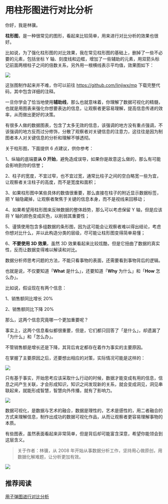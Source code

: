 #  用柱形图进行对比分析



你好，我是林骥。

**柱形图**，是一种很常见的图形，看起来比较简单，用来进行对比分析的效果也很好。

比如说，为了强化柱形图的对比效果，我在常见柱形图的基础上，删掉了一些不必要的元素，包括坐标 Y 轴、刻度线和边框，增加了一些辅助的元素，用双箭头标记前面两根柱子之间的倍数关系，另外用一根横线表示平均值，效果图如下：

![ ](https://tva1.sinaimg.cn/large/007S8ZIlgy1ge5k9fsidfj30v00o240e.jpg)

这张图制作起来并不难，你可以前往 https://github.com/linjiwx/mp 下载完整代码，其中包含详细的注释。

一旦你学会了恰当地使用**辅助线**，那么也就意味着，你理解了数据可视化的精髓，也就是用图表来强化你想要表达的信息，让观察者更容易理解，提高信息传递的效率，从而做出更好的决策。

有很多人做的数据图表，包含了太多无效的信息，该强调的地方没有重点强调，不该强调的地方反而过分修饰，分散了观察者对关键信息的注意力，这往往是因为制图者本人对关键信息的分析和理解不够透彻。

关于柱形图，下面提供 6 点建议，供你参考：

1、纵轴的底端要**从 0 开始**，避免造成误导，如果你是故意这么做的，那么有可能会影响到你的信誉；

2、柱子的宽度，不宜过窄，也不宜过宽，通常比柱子之间的空白略宽一些为宜，让观察者关注柱子的高度，而不是宽度和面积；

3、如果柱形图中某些具体的数值很重要，那么直接在柱子的附近显示数据标签，把 Y 轴隐藏掉，让观察者聚焦于关键的信息本身，而不是视线来回移动；

4、如果希望用柱形图来反映数据的整体趋势，那么可以考虑保留 Y 轴，但是应该将 Y 轴的颜色变成灰色，以削弱其重要性；

5、谨慎使用包含多组数据的条形图，因为这可能会让观察者难以得出结论，考虑你想对比什么，并以此构造分类的层级，尽可能让柱形图变得简单易懂；

6、**不要使用 3D 效果**，虽然 3D 效果看起来比较炫酷，但是它扭曲了数据的真实性，反而让数据变得难以解读和对比。



数据分析师思考问题的方法，不能只看事物的表面，还需要看到事物背后的逻辑。

也就是说，不仅要知道「**What** 是什么」，还要知道「**Why** 为什么」和「**How** 怎么办」。



比如说，假设现在有两个信息：

1、销售额同比增长 20%

2、销售额同比下降 20%

那么，这两个信息究竟哪一个更加重要呢？

事实上，这两个信息看似都很重要，但是，它们都只回答了「是什么」，却遗漏了「为什么」和「怎么办」。

不管销售额是增长还是下降，其背后肯定都存在着作为事实的主要原因。

在掌握了主要原因之后，还要想出相应的对策，实际情况可能是这样的：



![ ](https://tva1.sinaimg.cn/large/007S8ZIlly1ge4jw2ancfj31cc0rmgos.jpg)



只有基于事实，开始思考应该采取什么行动的时候，数据才能变成有用的信息，信息之间产生关联，才会形成知识，知识之间发现新的关系，就会变成洞见，洞见串联起来，就能形成智慧，智慧向外传播，就有了影响力。

![ ](https://wx3.sinaimg.cn/mw690/9bed162bly1ge12lr4n3pj20no0nogor.jpg)



数据可视化，是数据与艺术的融合，数据是理性的，艺术是感性的，用二者融合的方式来理解信息，制作出成功的数据可视化作品，从而让观察者更容易理解事物的本质。

有些图表，虽然表面看起来非常简单，但是背后却可能富含深意，希望你能领会到这层含义。



> 关于作者：林骥，从 2008 年开始从事数据分析工作，坚持用心做原创，用数据化解难题，让分析更加有效。



![ ](https://mmbiz.qpic.cn/mmbiz_png/giaycic3UNwo1d0OsmJPa1qlBa9pxzZSLQXOx4uyRtuN7KqBlJn4ibZFOMl9SzicNMWCutE90eQGYKpJ5ENXWYch6g/0?wx_fmt=png)



## 推荐阅读

[用子弹图进行对比分析](https://mp.weixin.qq.com/s/UGugJfL-cAa3ryP15VrmjQ)

